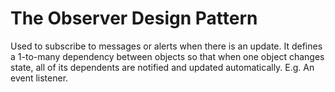 # The Observer Design Pattern

Used to subscribe to messages or alerts when there is an update. It defines a 1-to-many dependency between objects
so that when one object changes state, all of its dependents are notified and updated automatically.
E.g. An event listener.
